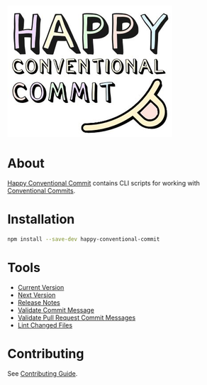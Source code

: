 ![Happy Conventional Commit Logo](https://raw.githubusercontent.com/capricorn86/happy-conventional-commit/main/docs/logo.jpg)

# About

[Happy Conventional Commit](https://github.com/capricorn86/happy-conventional-commit) contains CLI scripts for working with [Conventional Commits](https://www.conventionalcommits.org/en/).

# Installation

```bash
npm install --save-dev happy-conventional-commit
```

# Tools

- [Current Version](https://github.com/capricorn86/happy-conventional-commit/wiki/Current-Version)
- [Next Version](https://github.com/capricorn86/happy-conventional-commit/wiki/Next-Version)
- [Release Notes](https://github.com/capricorn86/happy-conventional-commit/wiki/Release-Notes)
- [Validate Commit Message](https://github.com/capricorn86/happy-conventional-commit/wiki/Validate-Commit-Message)
- [Validate Pull Request Commit Messages](https://github.com/capricorn86/happy-conventional-commit/wiki/Validate-Pull-Request-Commit-Messages)
- [Lint Changed Files](https://github.com/capricorn86/happy-conventional-commit/wiki/Lint-Changed-Files)

# Contributing

See [Contributing Guide](https://github.com/capricorn86/happy-conventional-commit/blob/main/docs/contributing.md).